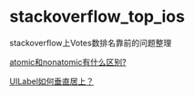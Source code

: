 # stackoverflow_top_ios
stackoverflow上Votes数排名靠前的问题整理

[atomic和nonatomic有什么区别?](https://github.com/helloted/stackoverflow_top_ios/blob/master/content/whats-the-difference-between-the-atomic-and-nonatomic-attributes.md)

[UILabel如何垂直居上？](https://github.com/helloted/stackoverflow_top_ios/blob/master/content/vertically-align-text-to-top-within-a-uilabel.md)



